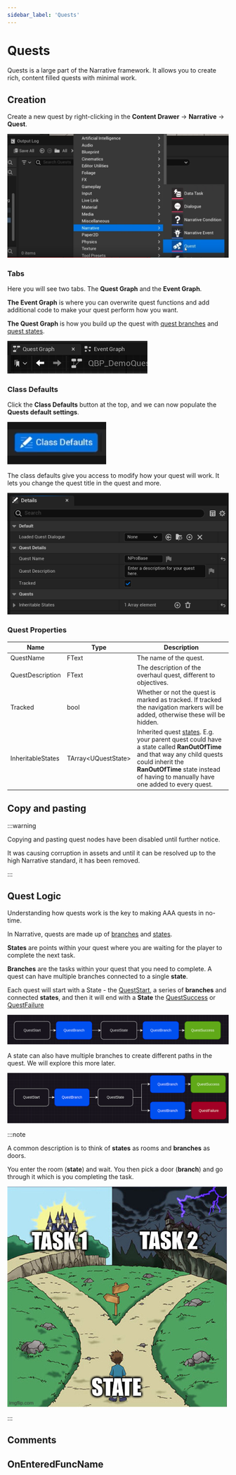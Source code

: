```yaml
---
sidebar_label: 'Quests'
---
```


# Quests

Quests is a large part of the Narrative framework. It allows you to create rich, content filled quests with minimal work.

## Creation

Create a new quest by right-clicking in the **Content Drawer** -> **Narrative** -> **Quest**.

![quest-creation.png](..%2F..%2F..%2Fstatic%2Fimg%2Fquests%2Fquest-creation.png)

### Tabs

Here you will see two tabs. The **Quest Graph** and the **Event Graph**.

**The Event Graph** is where you can overwrite quest functions and add additional code to make your quest perform how you want.

**The Quest Graph** is how you build up the quest with [quest branches](./branches.md) and [quest states](./states).

![quest-tabs.png](..%2F..%2F..%2Fstatic%2Fimg%2Fquests%2Fquest-tabs.png)

### Class Defaults

Click the **Class Defaults** button at the top, and we can now populate the **Quests default settings**.

![creation-default-settings-class.png](/img/dialogue/creation-default-settings-class.png)

The class defaults give you access to modify how your quest will work. It lets you change the quest title in the quest and more.

![quest-defaults.png](..%2F..%2F..%2Fstatic%2Fimg%2Fquests%2Fquest-defaults.png)

### Quest Properties

| Name              | Type                  | Description                                                                                                                                                                                                                                  |
|-------------------|-----------------------|----------------------------------------------------------------------------------------------------------------------------------------------------------------------------------------------------------------------------------------------|
| QuestName         | FText                 | The name of the quest.                                                                                                                                                                                                                       |
| QuestDescription  | FText                 | The description of the overhaul quest, different to objectives.                                                                                                                                                                              |
| Tracked           | bool                  | Whether or not the quest is marked as tracked. If tracked the navigation markers will be added, otherwise these will be hidden.                                                                                                              |
| InheritableStates | TArray\<UQuestState\> | Inherited quest [states](./states.md). E.g. your parent quest could have a state called **RanOutOfTime** and that way any child quests could inherit the **RanOutOfTime** state instead of having to manually have one added to every quest. |

## Copy and pasting

:::warning

Copying and pasting quest nodes have been disabled until further notice.

It was causing corruption in assets and until it can be resolved up to the high Narrative standard, it has been removed.

:::

## Quest Logic

Understanding how quests work is the key to making AAA quests in no-time.

In Narrative, quests are made up of [branches](./branches.md) and [states](./states.md).

**States** are points within your quest where you are waiting for the player to complete the next task.

**Branches** are the tasks within your quest that you need to complete. A quest can have multiple branches connected to a single **state**.

Each quest will start with a State - the [QuestStart](./states.md#quest-start), a series of **branches** and connected **states**, and then it will end with a **State** the [QuestSuccess](./states.md#quest-success) or [QuestFailure](./states.md#quest-failure)

![quest-logic-1.png](..%2F..%2F..%2Fstatic%2Fimg%2Fquests%2Fquest-logic-1.png)

A state can also have multiple branches to create different paths in the quest. We will explore this more later.

![quest-logic-2.png](..%2F..%2F..%2Fstatic%2Fimg%2Fquests%2Fquest-logic-2.png)

:::note

A common description is to think of **states** as rooms and **branches** as doors.

You enter the room (**state**) and wait. You then pick a door (**branch**) and go through it which is you completing the task.

![quest-logic-3.png](..%2F..%2F..%2Fstatic%2Fimg%2Fquests%2Fquest-logic-3.png)

:::

## Comments

## OnEnteredFuncName